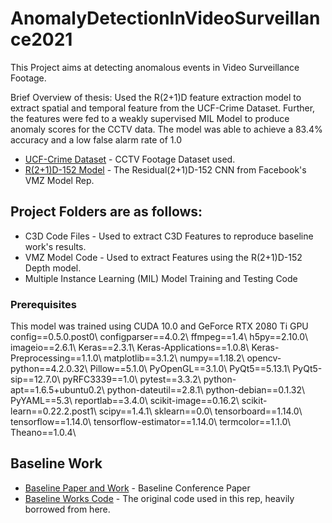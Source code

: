 # AnomalyDetectionInVideoSurveillance2021
This Project aims at detecting anomalous events in Video Surveillance Footage. 

Brief Overview of thesis:
Used the R(2+1)D feature extraction model to extract spatial and temporal feature from the UCF-Crime Dataset. 
Further, the features were fed to a weakly supervised MIL Model to produce anomaly scores for the CCTV data. 
The model was able to achieve a 83.4% accuracy and  a low false alarm rate of 1.0


* [UCF-Crime Dataset](https://visionlab.uncc.edu/download/summary/60-data/477-ucf-anomaly-detection-dataset) - CCTV Footage Dataset used.
* [R(2+1)D-152 Model](https://github.com/facebookresearch/VMZ) - The Residual(2+1)D-152 CNN from Facebook's VMZ Model Rep.

## Project Folders are as follows:
- C3D Code Files - Used to extract C3D Features to reproduce baseline work's results.
- VMZ Model Code - Used to extract Features using the R(2+1)D-152 Depth model.
- Multiple Instance Learning (MIL) Model Training and Testing Code 

### Prerequisites
This model was trained using CUDA 10.0 and GeForce RTX 2080 Ti GPU
config==0.5.0.post0\\
configparser==4.0.2\\
ffmpeg==1.4\\
h5py==2.10.0\\
imageio==2.6.1\\
Keras==2.3.1\\
Keras-Applications==1.0.8\\
Keras-Preprocessing==1.1.0\\
matplotlib==3.1.2\\
numpy==1.18.2\\
opencv-python==4.2.0.32\\
Pillow==5.1.0\\
PyOpenGL==3.1.0\\
PyQt5==5.13.1\\
PyQt5-sip==12.7.0\\
pyRFC3339==1.0\\
pytest==3.3.2\\
python-apt==1.6.5+ubuntu0.2\\
python-dateutil==2.8.1\\
python-debian==0.1.32\\
PyYAML==5.3\\
reportlab==3.4.0\\
scikit-image==0.16.2\\
scikit-learn==0.22.2.post1\\
scipy==1.4.1\\
sklearn==0.0\\
tensorboard==1.14.0\\
tensorflow==1.14.0\\
tensorflow-estimator==1.14.0\\
termcolor==1.1.0\\
Theano==1.0.4\\

## Baseline Work

* [Baseline Paper and Work]( https://www.crcv.ucf.edu/projects/real-world/) - Baseline Conference Paper
* [Baseline Works Code](https://github.com/WaqasSultani/AnomalyDetectionCVPR2018) - The original code used in this rep, heavily borrowed from here.
